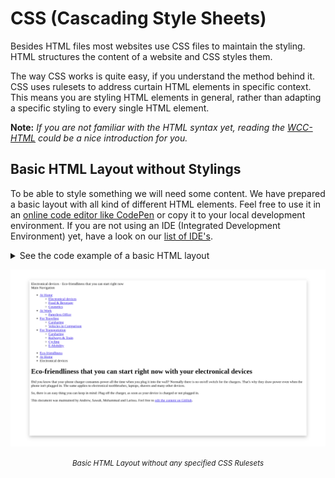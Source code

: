 # CSS (Cascading Style Sheets)

Besides HTML files most websites use CSS files to maintain the styling.
HTML structures the content of a website and CSS styles them.

The way CSS works is quite easy, if you understand the method behind it.
CSS uses rulesets to address curtain HTML elements in specific context.
This means you are styling HTML elements in general, rather than adapting a specific styling to every single HTML element.

**Note:** *If you are not familiar with the HTML syntax yet, reading the [WCC-HTML](./../WCC-HTML) could be a nice introduction for you.*

## Basic HTML Layout without Stylings

To be able to style something we will need some content.
We have prepared a basic layout with all kind of different HTML elements.
Feel free to use it in an [online code editor like CodePen](https://codepen.io/dailysh-it/pen/gOYZXQX) or copy it to your local development environment.
If you are not using an IDE (Integrated Development Environment) yet, have a look on our [list of IDE's](WCC-Glossary#ide-integrated-development-environment).

<details>
  <summary>See the code example of a basic HTML layout</summary>
    
  ```html
  <!DOCTYPE html>
  <html>

    <!-- Machine readable information comes here -->
    <head>
      <title>Eco-friendliness that you can start right now</title>
    </head>

    <!-- Displayed content in the browser -->
    <body>

      <!-- Title of your website -->
      <header>
        <span>Electronical devices</span> · Eco-friendliness that you can start right now
      </header>
      <!-- Navigation through your Website -->
      <section>
        <!-- Title of the Navigation -->
        <header>
          Main Navigation
        </header>
        <nav>
          <!-- Link list of all Navigation Points -->
          <ul>
            <li>
              <a href="#">At Home</a>
              <!-- Sub Navigation -->
              <ul>
                <li>
                  <a href="#">Electronical devices</a>
                </li>
                <li>
                  <a href="#">Food & Beverage</a>
                </li>
                 <li>
                  <a href="#">Cosmetics</a>
                </li>
              </ul>
            </li>
            <li>
              <a href="#">At Work</a>
              <!-- Sub Navigation -->
              <ul>
                <li>
                  <a href="#">Paperless Office</a>
                </li>
              </ul>
            </li>
            <li>
              <a href="#">For Traveling</a>
              <!-- Sub Navigation -->
              <ul>
                <li>
                  <a href="#">Carsharing</a>
                </li>
                <li>
                  <a href="#">Vehicles in Comparison</a>
                </li>
              </ul>
            </li>
            <li>
              <a href="#">For Transportation</a>
              <!-- Sub Navigation -->
              <ul>
                <li>
                  <a href="#">Carsharing</a>
                </li>
                <li>
                  <a href="#">Railways & Train</a>
                </li>
                <li>
                  <a href="#">Cycling</a>
                </li>
                <li>
                  <a href="#">E-Mobility</a>
                </li>
              </ul>
            </li>
          </ul>
        </nav>
      </section>

      <main>

        <nav>
          <ul>
            <li>
              <a href="#">Eco-friendliness</a>
            </li>
            <li>
              <a href="#">At Home</a>
            </li>
            <li>Electronical devices</li>
          </ul>
        </nav>

        <h1>Eco-friendliness that you can start right now with your electronical devices</h1>
        <p>
          Did you know that your phone charger consumes power all the time when you plug it into the wall?
          Normally there is no on/off switch for the chargers.
          That's why they draw power even when the phone isn't plugged in.
          The same applies to electronical toothbrushes, laptops, shavers and many other devices.
        </p>
        <p>
          So, there is an easy thing you can keep in mind: Plug off the charger, as soon as your device is charged or not plugged in.
        </p>
        <footer>
          This document was maintained by Andrew, Sawah, Mohammad and Larissa.
          Feel free to <a href="#">edit the content on GitHub</a>.
        </footer>

      </main>

    </body>
  </html>
  ```
</details>

![Basic HTML Layout without any specified CSS Rulesets](./css-basic-layout.png)
<div align="center">
  <small><i>Basic HTML Layout without any specified CSS Rulesets</i></small>
</div>
<br><br>
